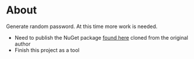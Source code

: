 ﻿# About

Generate random password. At this time more work is needed.

- Need to publish the NuGet package [found here](https://github.com/karenpayneoregon/password-generator) cloned from the original author
- Finish this project as a tool